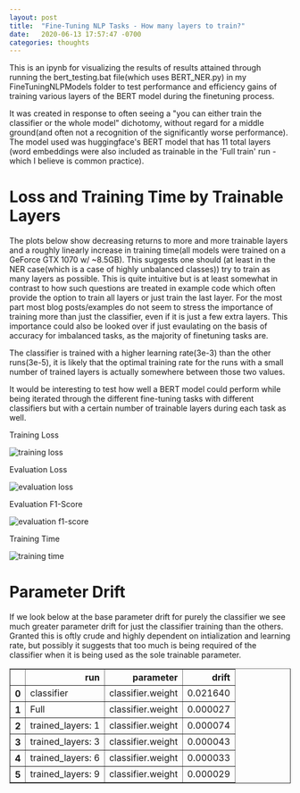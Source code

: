 ```yaml
---
layout: post
title:  "Fine-Tuning NLP Tasks - How many layers to train?"
date:   2020-06-13 17:57:47 -0700
categories: thoughts
---
```


This is an ipynb for visualizing the results of results attained through running the bert_testing.bat file(which uses BERT_NER.py) in my FineTuningNLPModels folder to test performance and efficiency gains of training various layers of the BERT model during the finetuning process. 

It was created in response to often seeing a "you can either train the classifier or the whole model" dichotomy, without regard for a middle ground(and often not a recognition of the significantly worse performance). The model used was huggingface's BERT model that has 11 total layers (word embeddings were also included as trainable in the 'Full train' run - which I believe is common practice).


# Loss and Training Time by Trainable Layers

The plots below show decreasing returns to more and more trainable layers and a roughly linearly increase in training time(all models were trained on a GeForce GTX 1070 w/ ~8.5GB). This suggests one should (at least in the NER case(which is a case of highly unbalanced classes)) try to train as many layers as possible. This is quite intuitive but is at least somewhat in contrast to how such questions are treated in example code which often provide the option to train all layers or just train the last layer. For the most part most blog posts/examples do not seem to stress the importance of training more than just the classifier, even if it is just a few extra layers. This importance could also be looked over if just evaulating on the basis of accuracy for imbalanced tasks, as the majority of finetuning tasks are.

The classifier is trained with a higher learning rate(3e-3) than the other runs(3e-5), it is likely that the optimal training rate for the runs with a small number of trained layers is actually somewhere between those two values.

It would be interesting to test how well a BERT model could perform while being iterated through the different fine-tuning tasks with different classifiers but with a certain number of trainable layers during each task as well.

Training Loss

![training loss](https://johncookds.github.io/assets/2/output_6_0.png)

Evaluation Loss

![evaluation loss](https://johncookds.github.io/assets/2/output_7_0.png)

Evaluation F1-Score

![evaluation f1-score](https://johncookds.github.io/assets/2/output_8_0.png)

Training Time

![training time](https://johncookds.github.io/assets/2/output_9_0.png)


# Parameter Drift

If we look below at the base parameter drift for purely the classifier we see much greater parameter drift for just the classifier training than the others. Granted this is oftly crude and highly dependent on intialization and learning rate, but possibly it suggests that too much is being required of the classifier when it is being used as the sole trainable parameter.


<div>
<style scoped>
    .dataframe tbody tr th:only-of-type {
        vertical-align: middle;
    }

    .dataframe tbody tr th {
        vertical-align: top;
    }

    .dataframe thead th {
        text-align: right;
    }
</style>
<table border="1" class="dataframe">
  <thead>
    <tr style="text-align: right;">
      <th></th>
      <th>run</th>
      <th>parameter</th>
      <th>drift</th>
    </tr>
  </thead>
  <tbody>
    <tr>
      <th>0</th>
      <td>classifier</td>
      <td>classifier.weight</td>
      <td>0.021640</td>
    </tr>
    <tr>
      <th>1</th>
      <td>Full</td>
      <td>classifier.weight</td>
      <td>0.000027</td>
    </tr>
    <tr>
      <th>2</th>
      <td>trained_layers: 1</td>
      <td>classifier.weight</td>
      <td>0.000074</td>
    </tr>
    <tr>
      <th>3</th>
      <td>trained_layers: 3</td>
      <td>classifier.weight</td>
      <td>0.000043</td>
    </tr>
    <tr>
      <th>4</th>
      <td>trained_layers: 6</td>
      <td>classifier.weight</td>
      <td>0.000033</td>
    </tr>
    <tr>
      <th>5</th>
      <td>trained_layers: 9</td>
      <td>classifier.weight</td>
      <td>0.000029</td>
    </tr>
  </tbody>
</table>
</div>


